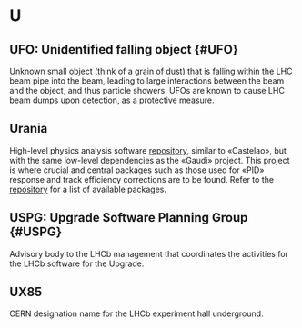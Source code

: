 # U

## UFO: Unidentified falling object {#UFO}

Unknown small object (think of a grain of dust) that is falling within the LHC beam pipe into the beam, leading to large interactions between the beam and the object, and thus particle showers.
UFOs are known to cause LHC beam dumps upon detection, as a protective measure.

## Urania

High-level physics analysis software [repository](https://gitlab.cern.ch/lhcb/Urania), similar to «Castelao», but with the same low-level dependencies as the «Gaudi» project. This project is where crucial and central packages such as those used for «PID» response and track efficiency corrections are to be found. Refer to the [repository](https://gitlab.cern.ch/lhcb/Urania) for a list of available packages.

## USPG: Upgrade Software Planning Group {#USPG}

Advisory body to the LHCb management that coordinates the activities for the LHCb software for the Upgrade.

## UX85

CERN designation name for the LHCb experiment hall underground.
